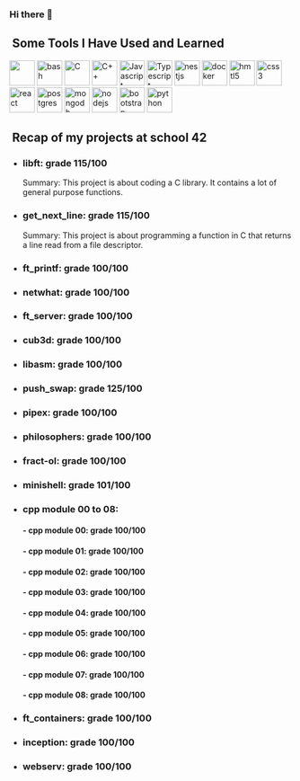 ### Hi there 👋

<h2>&nbsp;Some Tools I Have Used and Learned</h2>
<p align="left">
<img src="https://cdn.jsdelivr.net/gh/devicons/devicon/icons/vscode/vscode-original-wordmark.svg" width="45" height="45"/>
<img src="https://cdn.jsdelivr.net/gh/devicons/devicon/icons/bash/bash-original.svg" alt="bash" width="45" height="45"/>
<img src="https://cdn.jsdelivr.net/gh/devicons/devicon/icons/c/c-original.svg" alt="C" width="45" height="45"/>
<img src="https://cdn.jsdelivr.net/gh/devicons/devicon/icons/cplusplus/cplusplus-original.svg" alt="C++" width="45" height="45"/>
<img src="https://cdn.jsdelivr.net/gh/devicons/devicon/icons/javascript/javascript-original.svg" alt="Javascript" width="45" height="45"/>
<img src="https://cdn.jsdelivr.net/gh/devicons/devicon/icons/typescript/typescript-original.svg" alt="Typescript" width="45" height="45"/>
<img src="https://cdn.jsdelivr.net/gh/devicons/devicon/icons/nestjs/nestjs-plain-wordmark.svg" alt="nestjs" width="45" height="45"/>
<img src="https://cdn.jsdelivr.net/gh/devicons/devicon/icons/docker/docker-original-wordmark.svg" alt="docker" width="45" height="45"/>
<img src="https://cdn.jsdelivr.net/gh/devicons/devicon/icons/html5/html5-plain-wordmark.svg" alt="hmtl5" width="45" height="45"/>
<img src="https://cdn.jsdelivr.net/gh/devicons/devicon/icons/css3/css3-plain-wordmark.svg" alt="css3" width="45" height="45"/>
<img src="https://cdn.jsdelivr.net/gh/devicons/devicon/icons/react/react-original-wordmark.svg" alt="react" width="45" height="45"/>
<img src="https://cdn.jsdelivr.net/gh/devicons/devicon/icons/postgresql/postgresql-original-wordmark.svg" alt="postgres" width="45" height="45"/>
<img src="https://cdn.jsdelivr.net/gh/devicons/devicon/icons/mongodb/mongodb-original-wordmark.svg" alt="mongodb" width="45" height="45"/>
<img src="https://cdn.jsdelivr.net/gh/devicons/devicon/icons/nodejs/nodejs-plain-wordmark.svg" alt="nodejs" width="45" height="45"/>
<img src="https://cdn.jsdelivr.net/gh/devicons/devicon/icons/bootstrap/bootstrap-original-wordmark.svg" alt="bootstrap" width="45" height="45"/>
<img src="https://cdn.jsdelivr.net/gh/devicons/devicon/icons/python/python-original-wordmark.svg" alt="python" width="45" height="45"/>
</p>
<h2>&nbsp;Recap of my projects at school 42</h2>
<ul>
	<li>
		<h3>libft: grade 115/100</h3>
		<p>Summary:
			This project is about coding a C library.
			It contains a lot of general purpose functions.</p>
	</li>
	<li>
		<h3>get_next_line: grade 115/100</h3>
		<p>Summary:
			This project is about programming a function in C that returns a line
			read from a file descriptor.</p>
	</li>
	<li>
		<h3>ft_printf: grade 100/100</h3>
		<p></p>
	</li>
	<li>
		<h3>netwhat: grade 100/100</h3>
		<p></p>
	</li>
	<li>
		<h3>ft_server: grade 100/100</h3>
		<p></p>
	</li>
	<li>
		<h3>cub3d: grade 100/100</h3>
		<p></p>
	</li>
	<li>
		<h3>libasm: grade 100/100</h3>
		<p></p>
	</li>
	<li>
		<h3>push_swap: grade 125/100</h3>
		<p></p>
	</li>
	<li>
		<h3>pipex: grade 100/100</h3>
		<p></p>
	</li>
	<li>
		<h3>philosophers: grade 100/100</h3>
		<p></p>
	</li>
	<li>
		<h3>fract-ol: grade 100/100</h3>
		<p></p>
	</li>
	<li>
		<h3>minishell: grade 101/100</h3>
		<p></p>
	</li>
	<li>
		<h3>cpp module 00 to 08:</h3>
		<p></p>
		<h4> - cpp module 00: grade 100/100</h4>
		<p></p>
		<h4> - cpp module 01: grade 100/100</h4>
		<p></p>
		<h4> - cpp module 02: grade 100/100</h4>
		<p></p>
		<h4> - cpp module 03: grade 100/100</h4>
		<p></p>
		<h4> - cpp module 04: grade 100/100</h4>
		<p></p>
		<h4> - cpp module 05: grade 100/100</h4>
		<p></p>
		<h4> - cpp module 06: grade 100/100</h4>
		<p></p>
		<h4> - cpp module 07: grade 100/100</h4>
		<p></p>
		<h4> - cpp module 08: grade 100/100</h4>
		<p></p>
	</li>
	<li>
		<h3>ft_containers: grade 100/100</h3>
		<p></p>
	</li>
	<li>
		<h3>inception: grade 100/100</h3>
		<p></p>
	</li>
	<li>
		<h3>webserv: grade 100/100</h3>
		<p></p>
	</li>
</ul>

<!--
**ablondel19/ablondel19** is a ✨ _special_ ✨ repository because its `README.md` (this file) appears on your GitHub profile.

Here are some ideas to get you started:

- 🔭 I’m currently working on ...
- 🌱 I’m currently learning ...
- 👯 I’m looking to collaborate on ...
- 🤔 I’m looking for help with ...
- 💬 Ask me about ...
- 📫 How to reach me: ...
- 😄 Pronouns: ...
- ⚡ Fun fact: ...
-->
